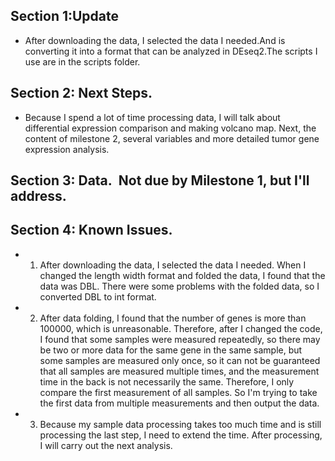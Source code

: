 ## Section 1:Update
* After downloading the data, I selected the data I needed.And is converting it into a format that can be analyzed in DEseq2.The scripts I use are in the scripts folder.



## Section 2: Next Steps.
* Because I spend a lot of time processing data, I will talk about differential expression comparison and making volcano map. Next, the content of milestone 2, several variables and more detailed tumor gene expression analysis.


## Section 3: Data.  Not due by Milestone 1, but I'll address.



## Section 4: Known Issues. 
* 1. After downloading the data, I selected the data I needed. When I changed the length width format and folded the data, I found that the data was DBL. There were some problems with the folded data, so I converted DBL to int format. 
* 2. After data folding, I found that the number of genes is more than 100000, which is unreasonable. Therefore, after I changed the code, I found that some samples were measured repeatedly, so there may be two or more data for the same gene in the same sample, but some samples are measured only once, so it can not be guaranteed that all samples are measured multiple times, and the measurement time in the back is not necessarily the same. Therefore, I only compare the first measurement of all samples. So I'm trying to take the first data from multiple measurements and then output the data.
* 3. Because my sample data processing takes too much time and is still processing the last step, I need to extend the time. After processing, I will carry out the next analysis.
